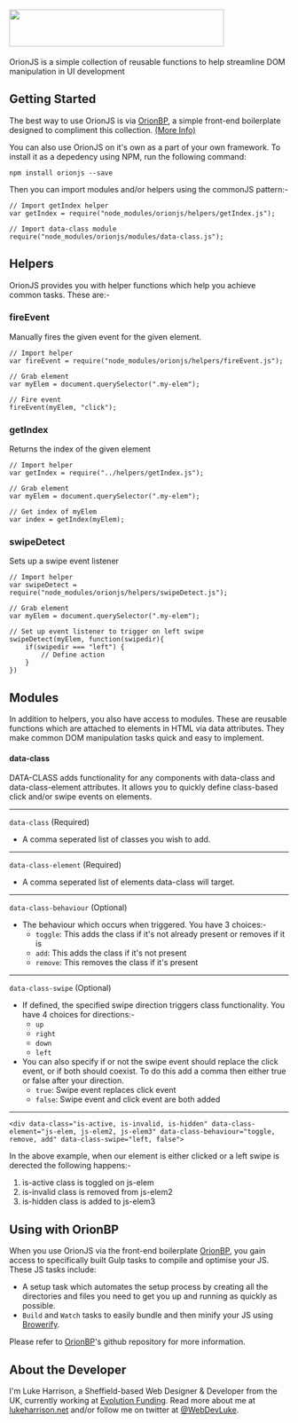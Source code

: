 <h1>
	 <img height="67" width="387" src="https://cdn.rawgit.com/WebDevLuke/OrionJS/develop/misc/orionjs-logo.svg">
</h1>

OrionJS is a simple collection of reusable functions to help streamline DOM manipulation in UI development

## Getting Started

The best way to use OrionJS is via [OrionBP](https://github.com/WebDevLuke/Orion-Framework), a simple front-end boilerplate designed to compliment this collection. [(More Info)](#using-with-orionbp)

You can also use OrionJS on it's own as a part of your own framework. To install it as a depedency using NPM, run the following command:

```
npm install orionjs --save
```

Then you can import modules and/or helpers using the commonJS pattern:-

```
// Import getIndex helper
var getIndex = require("node_modules/orionjs/helpers/getIndex.js");

// Import data-class module
require("node_modules/orionjs/modules/data-class.js");
```

## Helpers
OrionJS provides you with helper functions which help you achieve common tasks. These are:-

### fireEvent
Manually fires the given event for the given element.

```
// Import helper
var fireEvent = require("node_modules/orionjs/helpers/fireEvent.js");

// Grab element
var myElem = document.querySelector(".my-elem");

// Fire event
fireEvent(myElem, "click");
```

### getIndex
Returns the index of the given element

```
// Import helper
var getIndex = require("../helpers/getIndex.js");

// Grab element
var myElem = document.querySelector(".my-elem");

// Get index of myElem
var index = getIndex(myElem);
```

### swipeDetect
Sets up a swipe event listener

```
// Import helper
var swipeDetect = require("node_modules/orionjs/helpers/swipeDetect.js");

// Grab element
var myElem = document.querySelector(".my-elem");

// Set up event listener to trigger on left swipe
swipeDetect(myElem, function(swipedir){
	if(swipedir === "left") {
		// Define action
	}
})
```

## Modules
In addition to helpers, you also have access to modules. These are reusable functions which are attached to elements in HTML via data attributes. They make common DOM manipulation tasks quick and easy to implement.

#### data-class
DATA-CLASS adds functionality for any components with data-class and data-class-element attributes. It allows you to quickly define class-based click and/or swipe events on elements.

***

`data-class` (Required)
- A comma seperated list of classes you wish to add.

***

`data-class-element` (Required)
- A comma seperated list of elements data-class will target.

***

`data-class-behaviour` (Optional)
- The behaviour which occurs when triggered. You have 3 choices:-
	- `toggle`: This adds the class if it's not already present or removes if it is
	- `add`: This adds the class if it's not present 
	- `remove`: This removes the class if it's present

***

`data-class-swipe` (Optional)
- If defined, the specified swipe direction triggers class functionality. You have 4 choices for directions:-
	- `up`
	- `right`
	- `down`
	- `left`
- You can also specify if or not the swipe event should replace the click event, or if both should coexist. To do this add a comma then either true or false after your direction.
	- `true`: Swipe event replaces click event
	- `false`: Swipe event and click event are both added
	
***

```
<div data-class="is-active, is-invalid, is-hidden" data-class-element="js-elem, js-elem2, js-elem3" data-class-behaviour="toggle, remove, add" data-class-swipe="left, false">
```
In the above example, when our element is either clicked or a left swipe is derected the following happens:-
1. is-active class is toggled on js-elem
2. is-invalid class is removed from js-elem2
3. is-hidden class is added to js-elem3 


## Using with OrionBP
When you use OrionJS via the front-end boilerplate [OrionBP](https://github.com/WebDevLuke/Orion-Framework), you gain access to specifically built Gulp tasks to compile and optimise your JS. These JS tasks include:

- A setup task which automates the setup process by creating all the directories and files you need to get you up and running as quickly as possible.
- `Build` and `Watch` tasks to easily bundle and then minify your JS using [Browerify](http://browserify.org/).

Please refer to [OrionBP](https://github.com/WebDevLuke/Orion-Framework)'s github repository for more information.


## About the Developer
I'm Luke Harrison, a Sheffield-based Web Designer &amp; Developer from the UK, currently working at [Evolution Funding](https://github.com/EvolutionFunding). Read more about me at [lukeharrison.net](http://www.lukeharrison.net) and/or follow me on twitter at [@WebDevLuke](https://twitter.com/WebDevLuke).

